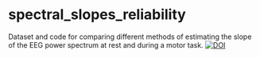# spectral_slopes_reliability
 Dataset and code for comparing different methods of estimating the slope of the EEG power spectrum at rest and during a motor task.
<a href="https://zenodo.org/badge/latestdoi/289115149"><img src="https://zenodo.org/badge/289115149.svg" alt="DOI"></a>

